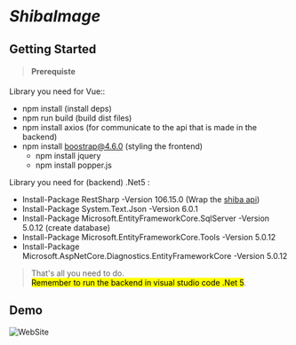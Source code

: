 # _ShibaImage_
## Getting Started
>#### Prerequiste
Library you need for Vue::
* npm install  (install deps)
* npm run build  (build dist files)
* npm install axios  (for communicate to the api that is made in the backend)
* npm install boostrap@4.6.0  (styling the frontend)
  * npm install jquery
  * npm install popper.js
  
Library you need for (backend) .Net5 :
* Install-Package RestSharp -Version 106.15.0 (Wrap the [shiba api](http://shibe.online/api/shibes?count=2))
 * Install-Package System.Text.Json -Version 6.0.1
* Install-Package Microsoft.EntityFrameworkCore.SqlServer -Version 5.0.12 (create database)  
 * Install-Package Microsoft.EntityFrameworkCore.Tools -Version 5.0.12
 * Install-Package Microsoft.AspNetCore.Diagnostics.EntityFrameworkCore -Version 5.0.12
  
>That's all you need to do.  
><mark>Remember to run the backend in visual studio code .Net 5</mark>.

## Demo
![WebSite]()
